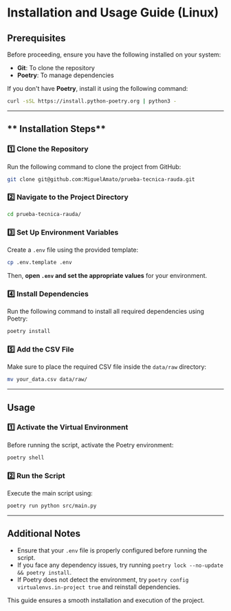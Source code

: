 # Installation and Usage Guide (Linux)

## **Prerequisites**  
Before proceeding, ensure you have the following installed on your system:
- **Git**: To clone the repository
- **Poetry**: To manage dependencies

If you don't have **Poetry**, install it using the following command:
```bash
curl -sSL https://install.python-poetry.org | python3 -
```

---

## ** Installation Steps**

### **1️⃣ Clone the Repository**  
Run the following command to clone the project from GitHub:
```bash
git clone git@github.com:MiguelAmato/prueba-tecnica-rauda.git
```

### **2️⃣ Navigate to the Project Directory**  
```bash
cd prueba-tecnica-rauda/
```

### **3️⃣ Set Up Environment Variables**  
Create a `.env` file using the provided template:
```bash
cp .env.template .env
```
Then, **open `.env` and set the appropriate values** for your environment.

### **4️⃣ Install Dependencies**  
Run the following command to install all required dependencies using Poetry:
```bash
poetry install
```

### **5️⃣ Add the CSV File**  
Make sure to place the required CSV file inside the `data/raw` directory:
```bash
mv your_data.csv data/raw/
```

---

## **Usage**

### **1️⃣ Activate the Virtual Environment**  
Before running the script, activate the Poetry environment:
```bash
poetry shell
```

### **2️⃣ Run the Script**  
Execute the main script using:
```bash
poetry run python src/main.py
```

---

## **Additional Notes**
- Ensure that your `.env` file is properly configured before running the script.
- If you face any dependency issues, try running `poetry lock --no-update && poetry install`.
- If Poetry does not detect the environment, try `poetry config virtualenvs.in-project true` and reinstall dependencies.

This guide ensures a smooth installation and execution of the project. 

